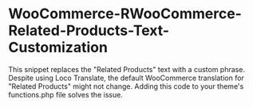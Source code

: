 # WooCommerce-RWooCommerce-Related-Products-Text-Customization
This snippet replaces the "Related Products" text with a custom phrase. Despite using Loco Translate, the default WooCommerce translation for "Related Products" might not change. Adding this code to your theme's functions.php file solves the issue.

